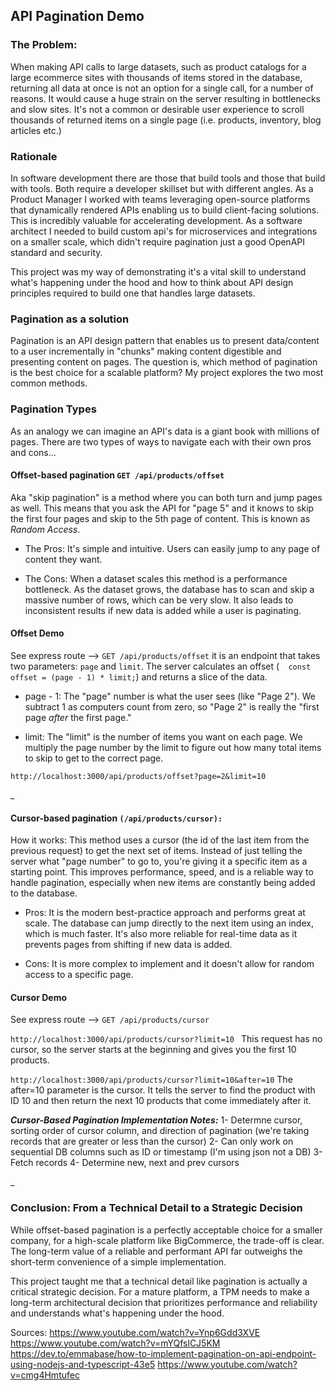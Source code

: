 ## API Pagination Demo

### The Problem: 
When making API calls to large datasets, such as product catalogs for a large ecommerce sites with thousands of items stored in the database, returning all data at once is not an option for a single call, for a number of reasons. It would cause a huge strain on the server resulting in bottlenecks and slow sites. It's not a common or desirable user experience to scroll thousands of returned items on a single page (i.e. products, inventory, blog articles etc.)

### Rationale
In software development there are those that build tools and those that build with tools. Both require a developer skillset but with different angles. As a Product Manager I worked with teams leveraging open-source platforms that dynamically rendered APIs enabling us to build client-facing solutions. This is incredibly valuable for accelerating development. As a software architect I needed to build custom api's for microservices and integrations on a smaller scale, which didn't require pagination just a good OpenAPI standard and security.  

This project was my way of demonstrating it's a vital skill to understand what's happening under the hood and how to think about API design principles required to build one that handles large datasets. 

### Pagination as a solution 
Pagination is an API design pattern that enables us to present data/content to a user incrementally in "chunks" making content digestible and presenting content on pages. The question is, which method of pagination is the best choice for a scalable platform? My project explores the two most common methods.

### Pagination Types
As an analogy we can imagine an API's data is a giant book with millions of pages. There are two types of ways to navigate each with their own pros and cons... 

#### **Offset-based pagination** ```GET /api/products/offset```
Aka "skip pagination" is a method where you can both turn and jump pages as well. This means that you ask the API for "page 5" and it knows to skip the first four pages and skip to the 5th page of content. This is known as *Random Access*. 

* The Pros: It's simple and intuitive. Users can easily jump to any page of content they want.

* The Cons: When a dataset scales this method is a performance bottleneck. As the dataset grows, the database has to scan and skip a massive number of rows, which can be very slow. It also leads to inconsistent results if new data is added while a user is paginating.

#### Offset Demo
See express route —> ```GET /api/products/offset``` it is an endpoint that takes two parameters: ```page``` and ```limit```. The server calculates an offset (```  const offset = (page - 1) * limit;```) and returns a slice of the data. 

* page - 1: The "page" number is what the user sees (like "Page 2"). We subtract 1 as computers count from zero, so "Page 2" is really the "first page *after* the first page."

* limit: The "limit" is the number of items you want on each page. We multiply the page number by the limit to figure out how many total items to skip to get to the correct page.

```
http://localhost:3000/api/products/offset?page=2&limit=10
```
_

#### **Cursor-based pagination** ```(/api/products/cursor):```
How it works: This method uses a cursor (the id of the last item from the previous request) to get the next set of items. Instead of just telling the server what "page number" to go to, you're giving it a specific item as a starting point. This improves performance, speed, and is a reliable way to handle pagination, especially when new items are constantly being added to the database.
 
* Pros: It is the modern best-practice approach and performs great at scale. The database can jump directly to the next item using an index, which is much faster. It's also more reliable for real-time data as it prevents pages from shifting if new data is added. 

* Cons: It is more complex to implement and it doesn't allow for random access to a specific page.

#### Cursor Demo
See express route —> ```GET /api/products/cursor```

```http://localhost:3000/api/products/cursor?limit=10 ```
This request has no cursor, so the server starts at the beginning and gives you the first 10 products. 

```http://localhost:3000/api/products/cursor?limit=10&after=10```
The after=10 parameter is the cursor. It tells the server to find the product with ID 10 and then return the next 10 products that come immediately after it.

***Cursor-Based Pagination Implementation Notes:***
1- Determne cursor, sorting order of cursor column, and direction of pagination (we're taking records that are greater or less than the cursor)
2- Can only work on sequential DB columns such as ID or timestamp (I'm using json not a DB)
3- Fetch records
4- Determine new, next and prev cursors

_ 


### Conclusion: From a Technical Detail to a Strategic Decision
While offset-based pagination is a perfectly acceptable choice for a smaller company, for a high-scale platform like BigCommerce, the trade-off is clear. The long-term value of a reliable and performant API far outweighs the short-term convenience of a simple implementation.

This project taught me that a technical detail like pagination is actually a critical strategic decision. For a mature platform, a TPM needs to make a long-term architectural decision that prioritizes performance and reliability and understands what's happening under the hood. 




Sources: 
https://www.youtube.com/watch?v=Ynp6Gdd3XVE
https://www.youtube.com/watch?v=mYQfslCJ5KM
https://dev.to/emmabase/how-to-implement-pagination-on-api-endpoint-using-nodejs-and-typescript-43e5
https://www.youtube.com/watch?v=cmg4Hmtufec


